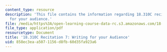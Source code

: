 ```yaml
---
content_type: resource
description: 'This file contains the information regarding 18.310C recitation 7: writing
  for your audience.'
file: /media/https%3A/open-learning-course-data-rc.s3.amazonaws.com/18-310-principles-of-discrete-applied-mathematics-fall-2013/858ec3eaa5071156d8fb60d35fa923a6_MIT18_310F13_prerec7.pdf
file_type: application/pdf
resourcetype: Document
title: '18.310C Recitation 7: Writing for your Audience'
uid: 858ec3ea-a507-1156-d8fb-60d35fa923a6
---
```

